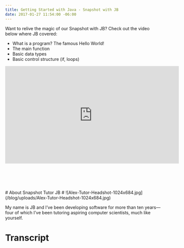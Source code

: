```yaml
---
title: Getting Started with Java - Snapshot with JB
date: 2017-01-27 11:54:00 -06:00
---
```


Want to relive the magic of our Snapshot with JB? Check out the video below where JB covered:

* What is a program? The famous Hello World!
* The main function
* Basic data types
* Basic control structure (if, loops)

<iframe width="560" height="315" src="https://www.youtube.com/embed/HxE1dYtpkHc" frameborder="0" allowfullscreen>
</iframe>
<br>
<br>
<br>
<br>
<br>
<br>
# About Snapshot Tutor JB #
![Alex-Tutor-Headshot-1024x684.jpg](/blog/uploads/Alex-Tutor-Headshot-1024x684.jpg)

My name is JB and I’ve been developing software for more than ten years—four of which I’ve been tutoring aspiring computer scientists, much like yourself.

# Transcript